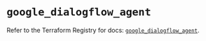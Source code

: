 # `google_dialogflow_agent`

Refer to the Terraform Registry for docs: [`google_dialogflow_agent`](https://registry.terraform.io/providers/hashicorp/google/6.23.0/docs/resources/dialogflow_agent).
